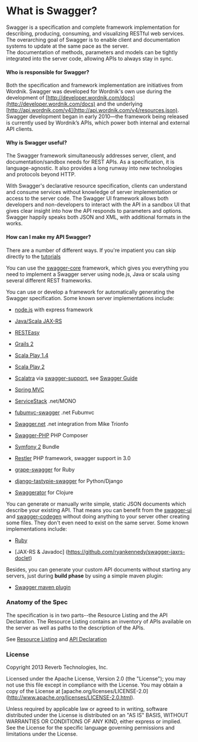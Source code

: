 What is Swagger?
==========

Swagger is a specification and complete framework implementation for describing, producing, 
consuming, and visualizing RESTful web services.  The overarching goal of Swagger is to 
enable client and documentation systems to update at the same pace as the server.  
The documentation of methods, parameters and models can be tightly integrated into the 
server code, allowing APIs to always stay in sync.

#### Who is responsible for Swagger?
Both the specification and framework implementation are initiatives from Wordnik.  Swagger 
was developed for Wordnik's own use during the development of [http://developer.wordnik.com/docs](http://developer.wordnik.com/docs) 
and the underlying [http://api.wordnik.com/v4](http://api.wordnik.com/v4/resources.json).  Swagger development began in early 2010—the 
framework being released is currently used by Wordnik’s APIs, which power both internal and external API clients.

#### Why is Swagger useful?
The Swagger framework simultaneously addresses server, client, and documentation/sandbox 
needs for REST APIs.  As a specification, it is language-agnostic.  It also provides a 
long runway into new technologies and protocols beyond HTTP.

With Swagger's declarative resource specification, clients can understand and consume services 
without knowledge of server implementation or access to the server code.  The Swagger UI 
framework allows both developers and non-developers to interact with the API in 
a sandbox UI that gives clear insight into how the API responds to parameters and options.
Swagger happily speaks both JSON and XML, with additional formats in the works.

#### How can I make my API Swagger?
There are a number of different ways.  If you're impatient you can skip directly to the [tutorials](wiki/tutorial)

You can use the [swagger-core](http://github.com/wordnik/swagger-core) framework,
which gives you everything you need to implement a Swagger server using node.js, Java or scala 
using several different REST frameworks.

You can use or develop a framework for automatically generating the Swagger specification.
Some known server implementations include:

- [node.js](https://github.com/wordnik/swagger-node-express) with express framework

- [Java/Scala JAX-RS](https://github.com/wordnik/swagger-core/tree/master/modules/swagger-jaxrs)

- [RESTEasy](http://www.jboss.org/resteasy)

- [Grails 2](http://grails.org)

- [Scala Play 1.4](https://github.com/wordnik/swagger-core/tree/master/modules/swagger-play)

- [Scala Play 2](https://github.com/wordnik/swagger-core/tree/master/modules/swagger-play2)

- [Scalatra](http://www.scalatra.org/) via [swagger-support](https://github.com/scalatra/scalatra/tree/master/swagger/src/main/scala/org/scalatra/swagger), see [Swagger Guide](http://www.scalatra.org/2.2/guides/swagger.html)

- [Spring MVC](https://github.com/martypitt/swagger-springmvc)

- [ServiceStack](https://github.com/ServiceStack/ServiceStack) .net/MONO

- [fubumvc-swagger](https://github.com/KevM/fubumvc-swagger) .net Fubumvc

- [Swagger.net](https://github.com/miketrionfo/Swagger.Net) .net integration from Mike Trionfo

- [Swagger-PHP](http://packagist.org/packages/zircote/swagger-php) PHP Composer

- [Symfony 2](https://github.com/nelmio/NelmioApiDocBundle) Bundle

- [Restler](https://github.com/Luracast/Restler) PHP framework, swagger support in 3.0

- [grape-swagger](https://github.com/tim-vandecasteele/grape-swagger) for Ruby

- [django-tastypie-swagger](https://github.com/concentricsky/django-tastypie-swagger) for Python/Django

- [Swaggerator](https://github.com/myfreeweb/swaggerator) for Clojure

You can generate or manually write simple, static JSON documents which describe your existing 
API.  That means you can benefit from the [swagger-ui](http://github.com/wordnik/swagger-ui) and [swagger-codegen](http://github.com/wordnik/swagger-codegen) without
doing anything to your server other creating some files.  They don't even need to exist on the same
server.  Some known implementations include:

- [Ruby](https://github.com/solso/source2swagger)

- [JAX-RS & Javadoc] (https://github.com/ryankennedy/swagger-jaxrs-doclet)

Besides, you can generate your custom API documents without starting any servers, just during **build phase** by using a simple maven plugin:

- [Swagger maven plugin](https://github.com/kongchen/swagger-maven-plugin)

### Anatomy of the Spec

The specification is in two parts--the Resource Listing and the API Declaration.  The
Resource Listing contains an inventory of APIs available on the server as well as paths
to the description of the APIs.

See [Resource Listing](https://github.com/wordnik/swagger-core/wiki/Resource-Listing) and [API Declaration](https://github.com/wordnik/swagger-core/wiki/API-Declaration)

### License

Copyright 2013 Reverb Technologies, Inc.

Licensed under the Apache License, Version 2.0 (the "License"); you may not use this file except in compliance with the License. You may obtain a copy of the License at [apache.org/licenses/LICENSE-2.0] (http://www.apache.org/licenses/LICENSE-2.0.html).

Unless required by applicable law or agreed to in writing, software distributed under the License is distributed on an "AS IS" BASIS, WITHOUT WARRANTIES OR CONDITIONS OF ANY KIND, either express or implied. See the License for the specific language governing permissions and limitations under the License. 